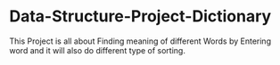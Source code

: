 # Data-Structure-Project-Dictionary
This Project is all about Finding meaning of different Words by Entering word and it will also do different type of  sorting.
